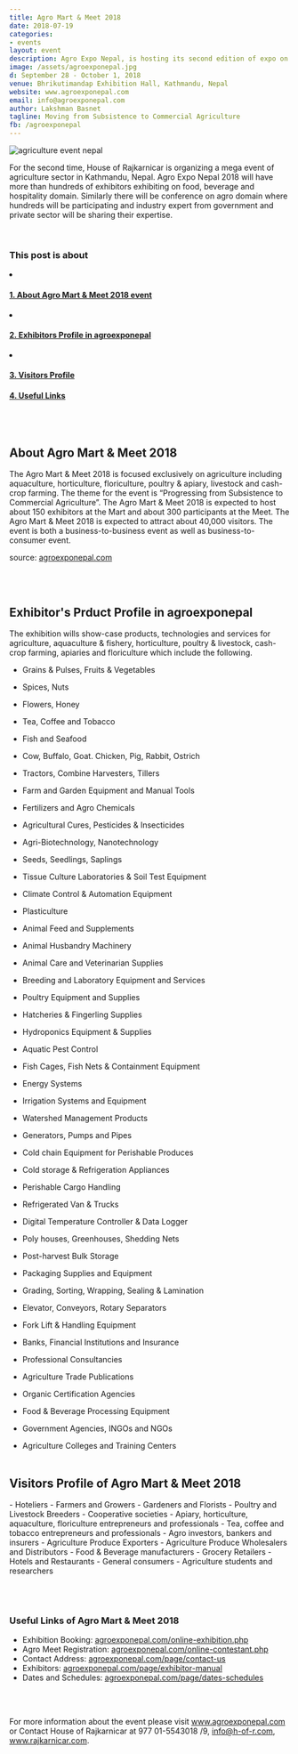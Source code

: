 ```yaml
---
title: Agro Mart & Meet 2018
date: 2018-07-19
categories:
- events
layout: event
description: Agro Expo Nepal, is hosting its second edition of expo on title Agro Mart & Meet 2018 in Bhrikutimandap, Kathmandu, Nepal from Sept 28 - Oct 1.
image: /assets/agroexponepal.jpg
d: September 28 - October 1, 2018
venue: Bhrikutimandap Exhibition Hall, Kathmandu, Nepal
website: www.agroexponepal.com
email: info@agroexponepal.com
author: Lakshman Basnet
tagline: Moving from Subsistence to Commercial Agriculture
fb: /agroexponepal
---
```


<img data-src="/assets/agroexponepal1.jpg" class="lazyload" alt="agriculture event nepal">


For the second time, House of Rajkarnicar is organizing a mega event of agriculture sector in Kathmandu, Nepal. Agro Expo Nepal 2018 will have more than hundreds of exhibitors exhibiting on food, beverage and hospitality domain. Similarly there will be conference on agro domain where hundreds will be participating and industry expert from government and private sector will be sharing their expertise.

<br>

<div class="row">
<div class="col-md-6 sm-5 xs-5 tableofcontent">
	<h3 class="rhre">This post is about</h3>
	<li class="hre"><a href="#1"><h4>1. About Agro Mart & Meet 2018 event</h4></a></li>
	<li class="hre"><a href="#2"><h4>2. Exhibitors Profile in agroexponepal</h4></a></li>
	<li class="hre"><a href="#3"><h4>3. Visitors Profile</h4></a></li>
	<a href="#4"><h4>4. Useful Links</h4></a>

</div>

</div>
<br><br>
<a name="1"></a>

<h2 class="rhre">About Agro Mart & Meet 2018</h2>
The Agro Mart & Meet 2018 is focused exclusively on agriculture including aquaculture, horticulture, floriculture, poultry & apiary, livestock and cash-crop farming. The theme for the event is “Progressing from Subsistence to Commercial Agriculture”. The Agro Mart & Meet 2018 is expected to host about 150 exhibitors at the Mart and about 300 participants at the Meet. 
The Agro Mart & Meet 2018 is expected to attract about 40,000 visitors. The event is both a business-to-business event as well as business-to-consumer event.
 
source: <a href="http://agroexponepal.com">agroexponepal.com</a>
<a name="2"></a>

<br><br>
<h2 class="rhre"> Exhibitor's Prduct Profile in agroexponepal</h2>
The exhibition wills show-case products, technologies and services for agriculture, aquaculture & fishery, horticulture, poultry & livestock, cash-crop farming, apiaries and floriculture which include the following.

- Grains & Pulses, Fruits & Vegetables
- Spices, Nuts
- Flowers, Honey
- Tea, Coffee and Tobacco
- Fish and Seafood
- Cow, Buffalo, Goat. Chicken, Pig, Rabbit, Ostrich

- Tractors, Combine Harvesters, Tillers
- Farm and Garden Equipment and Manual Tools
- Fertilizers and Agro Chemicals
- Agricultural Cures, Pesticides & Insecticides
- Agri-Biotechnology, Nanotechnology
- Seeds, Seedlings, Saplings
- Tissue Culture Laboratories & Soil Test Equipment
- Climate Control & Automation Equipment
- Plasticulture

- Animal Feed and Supplements
- Animal Husbandry Machinery
- Animal Care and Veterinarian Supplies
- Breeding and Laboratory Equipment and Services
- Poultry Equipment and Supplies
- Hatcheries & Fingerling Supplies

- Hydroponics Equipment & Supplies
- Aquatic Pest Control
- Fish Cages, Fish Nets & Containment Equipment

- Energy Systems
- Irrigation Systems and Equipment
- Watershed Management Products
- Generators, Pumps and Pipes
- Cold chain Equipment for Perishable Produces
- Cold storage & Refrigeration Appliances
- Perishable Cargo Handling
- Refrigerated Van & Trucks
- Digital Temperature Controller & Data Logger
- Poly houses, Greenhouses, Shedding Nets
- Post-harvest Bulk Storage
- Packaging Supplies and Equipment
- Grading, Sorting, Wrapping, Sealing & Lamination
- Elevator, Conveyors, Rotary Separators
- Fork Lift & Handling Equipment
- Banks, Financial Institutions and Insurance
- Professional Consultancies
- Agriculture Trade Publications
- Organic Certification Agencies
- Food & Beverage Processing Equipment
- Government Agencies, INGOs and NGOs
- Agriculture Colleges and Training Centers
<a name="3"></a>
<br><br>
<h2 class="rhre">Visitors Profile of Agro Mart & Meet 2018</h2>
 - Hoteliers
- Farmers and Growers
- Gardeners and Florists
- Poultry and Livestock Breeders
- Cooperative societies
- Apiary, horticulture, aquaculture, floriculture entrepreneurs and professionals
- Tea, coffee and tobacco entrepreneurs and professionals
- Agro investors, bankers and insurers
- Agriculture Produce Exporters
- Agriculture Produce Wholesalers and Distributors
- Food & Beverage manufacturers
- Grocery Retailers
- Hotels and Restaurants
- General consumers
- Agriculture students and researchers

<a name="4"></a>
<br><br>
<h3 class="rhre"> Useful Links of Agro Mart & Meet 2018</h3>

- Exhibition Booking: <a href="http://agroexponepal.com/online-exhibition.php">agroexponepal.com/online-exhibition.php</a>
- Agro Meet Registration: <a href="http://agroexponepal.com/online-contestant.php">agroexponepal.com/online-contestant.php</a>
- Contact Address: <a href="http://agroexponepal.com/page/contact-us">agroexponepal.com/page/contact-us</a>
- Exhibitors: <a href="http://agroexponepal.com/page/exhibitor-manual">agroexponepal.com/page/exhibitor-manual</a>
- Dates and Schedules: <a href="http://agroexponepal.com/page/dates-schedules">agroexponepal.com/page/dates-schedules</a>

<br><br>

For more information about the event please visit www.agroexponepal.com or Contact House of Rajkarnicar at 977 01-5543018 /9, info@h-of-r.com, www.rajkarnicar.com.